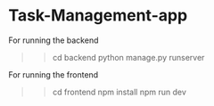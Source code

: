 # Task-Management-app

For running the backend 
>> cd backend
>> python manage.py runserver


For running the frontend

>> cd frontend
>> npm install
>> npm run dev
